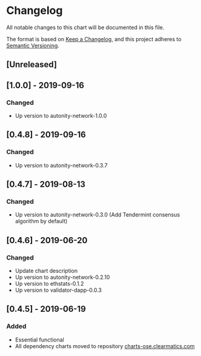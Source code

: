 # Changelog
All notable changes to this chart will be documented in this file.

The format is based on [Keep a Changelog](https://keepachangelog.com/en/1.0.0/),
and this project adheres to [Semantic Versioning](https://semver.org/spec/v2.0.0.html).

## [Unreleased]

## [1.0.0] - 2019-09-16
### Changed
- Up version to autonity-network-1.0.0

## [0.4.8] - 2019-09-16
### Changed
- Up version to autonity-network-0.3.7

## [0.4.7] - 2019-08-13
### Changed
- Up version to autonity-network-0.3.0 (Add Tendermint consensus algorithm by default)

## [0.4.6] - 2019-06-20
### Changed
- Update chart description
- Up version to autonity-network-0.2.10
- Up version to ethstats-0.1.2
- Up version to validator-dapp-0.0.3

## [0.4.5] - 2019-06-19
### Added
- Essential functional
- All dependency charts moved to repository [charts-ose.clearmatics.com](https://charts-ose.clearmatics.com)

